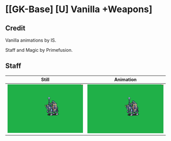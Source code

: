 # [\[GK-Base\] \[U\] Vanilla +Weapons]

## Credit

Vanilla animations by IS.

Staff and Magic by Primefusion.

## Staff

| Still | Animation |
| :---: | :-------: |
| ![Staff still](./Staff_000.png) | ![Staff animation](./Staff.gif) |
